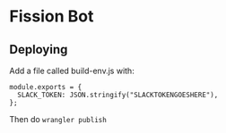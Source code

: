 
# Fission Bot

## Deploying

Add a file called build-env.js with:

```
module.exports = {
  SLACK_TOKEN: JSON.stringify("SLACKTOKENGOESHERE"),
};
```

Then do `wrangler publish`
